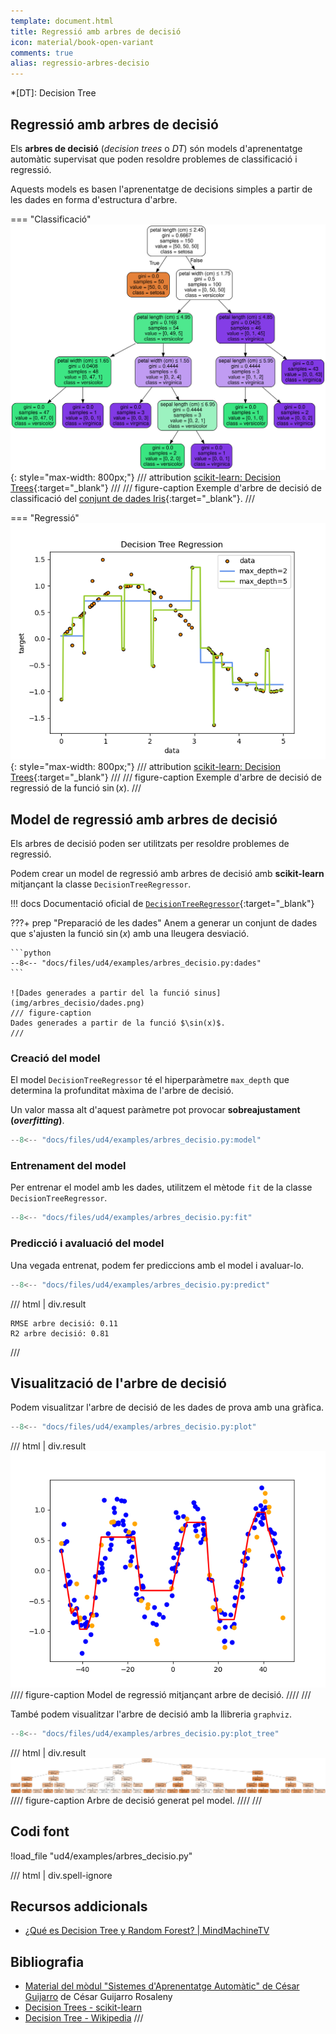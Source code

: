 ```yaml
---
template: document.html
title: Regressió amb arbres de decisió
icon: material/book-open-variant
comments: true
alias: regressio-arbres-decisio
---
```


*[DT]: Decision Tree

## Regressió amb arbres de decisió
Els __arbres de decisió__ (_decision trees_ o _DT_) són models d'aprenentatge automàtic
supervisat que poden resoldre problemes de classificació i regressió.

Aquests models es basen l'aprenentatge de decisions simples a partir de les dades
en forma d'estructura d'arbre.

=== "Classificació"
    ![Exemple d'arbre de decisió](img/arbres_decisio/iris_decision_tree.svg){: style="max-width: 800px;"}
    /// attribution
    [scikit-learn: Decision Trees](https://scikit-learn.org/stable/modules/tree.html#classification){:target="_blank"}
    ///
    /// figure-caption
    Exemple d'arbre de decisió de classificació del [conjunt de dades Iris](https://en.wikipedia.org/wiki/Iris_flower_data_set){:target="_blank"}.
    ///

=== "Regressió"
    ![Exemple d'arbre de regressió](img/arbres_decisio/sin_decision_tree.png){: style="max-width: 800px;"}
    /// attribution
    [scikit-learn: Decision Trees](https://scikit-learn.org/stable/modules/tree.html#classification){:target="_blank"}
    ///
    /// figure-caption
    Exemple d'arbre de decisió de regressió de la funció $\sin(x)$.
    ///


## Model de regressió amb arbres de decisió
Els arbres de decisió poden ser utilitzats per resoldre problemes de regressió.

Podem crear un model de regressió amb arbres de decisió amb __scikit-learn__
mitjançant la classe `DecisionTreeRegressor`.

!!! docs
    Documentació oficial de [`DecisionTreeRegressor`](https://scikit-learn.org/stable/modules/generated/sklearn.tree.DecisionTreeRegressor.html){:target="_blank"}

???+ prep "Preparació de les dades"
    Anem a generar un conjunt de dades que s'ajusten la funció $\sin(x)$ amb una lleugera desviació.

    ```python
    --8<-- "docs/files/ud4/examples/arbres_decisio.py:dades"
    ```

    ![Dades generades a partir del la funció sinus](img/arbres_decisio/dades.png)
    /// figure-caption
    Dades generades a partir de la funció $\sin(x)$.
    ///


### Creació del model
El model `DecisionTreeRegressor` té el hiperparàmetre `max_depth` que determina la profunditat màxima de l'arbre de decisió.

Un valor massa alt d'aquest paràmetre pot provocar __sobreajustament (_overfitting_)__.

```python
--8<-- "docs/files/ud4/examples/arbres_decisio.py:model"
```


### Entrenament del model
Per entrenar el model amb les dades, utilitzem el mètode `fit` de la classe `DecisionTreeRegressor`.

```python
--8<-- "docs/files/ud4/examples/arbres_decisio.py:fit"
```

### Predicció i avaluació del model
Una vegada entrenat, podem fer prediccions amb el model i avaluar-lo.

```python
--8<-- "docs/files/ud4/examples/arbres_decisio.py:predict"
```
/// html | div.result
```
RMSE arbre decisió: 0.11
R2 arbre decisió: 0.81
```
///


## Visualització de l'arbre de decisió
Podem visualitzar l'arbre de decisió de les dades de prova
amb una gràfica.

```python
--8<-- "docs/files/ud4/examples/arbres_decisio.py:plot"
```
/// html | div.result
![Model de regressió mitjançant arbre de decisió](img/arbres_decisio/plot.png)
//// figure-caption
Model de regressió mitjançant arbre de decisió.
////
///

També podem visualitzar l'arbre de decisió amb la llibreria `graphviz`.

```python
--8<-- "docs/files/ud4/examples/arbres_decisio.py:plot_tree"
```
/// html | div.result
![Arbre de decisió](img/arbres_decisio/decision_tree.png)
//// figure-caption
Arbre de decisió generat pel model.
////
///

## Codi font
!load_file "ud4/examples/arbres_decisio.py"

/// html | div.spell-ignore
## Recursos addicionals
- [¿Qué es Decision Tree y Random Forest? | MindMachineTV](https://www.youtube.com/watch?v=tYPi6qcCQbg)

## Bibliografia
- [Material del mòdul "Sistemes d'Aprenentatge Automàtic" de César Guijarro](https://cesguiro.es/) de César Guijarro Rosaleny	
- [Decision Trees - scikit-learn](https://scikit-learn.org/stable/modules/tree.html)
- [Decision Tree - Wikipedia](https://en.wikipedia.org/wiki/Decision_tree)
///
